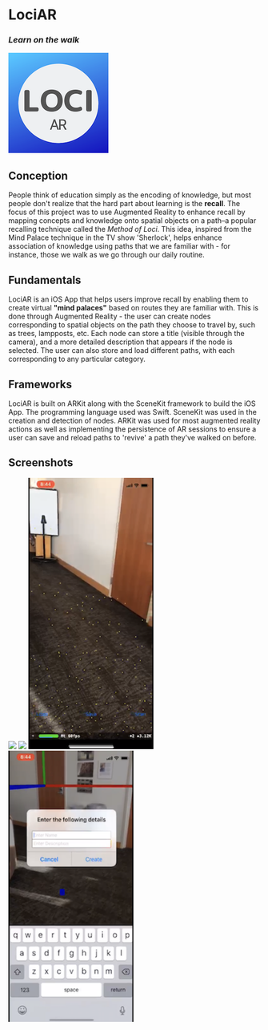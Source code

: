 # LociAR
### *Learn on the walk*

![Logo](images/LociAR_small.png)

## Conception
People think of education simply as the encoding of knowledge, but most people don't realize that the hard part about learning is the **recall**. The focus of this project was to use Augmented Reality to enhance recall by mapping concepts and knowledge onto spatial objects on a path–a popular recalling technique called the *Method of Loci*. This idea, inspired from the Mind Palace technique in the TV show 'Sherlock', helps enhance association of knowledge using paths that we are familiar with - for instance, those we walk as we go through our daily routine.

## Fundamentals
LociAR is an iOS App that helps users improve recall by enabling them to create virtual **"mind palaces"** based on routes they are familiar with. This is done through Augmented Reality - the user can create nodes corresponding to spatial objects on the path they choose to travel by, such as trees, lampposts, etc. Each node can store a title (visible through the camera), and a more detailed description that appears if the node is selected. The user can also store and load different paths, with each corresponding to any particular category.

## Frameworks
LociAR is built on ARKit along with the SceneKit framework to build the iOS App. The programming language used was Swift. SceneKit was used in the creation and detection of nodes. ARKit was used for most augmented reality actions as well as implementing the persistence of AR sessions to ensure a user can save and reload paths to 'revive' a path they've walked on before. 

## Screenshots

<img src="images/IMG_6476.PNG" width=250 /> <img src="images/IMG_6474.PNG" width=250 /> <img src="images/IMG_6473.PNG" width=250 /> <img src="images/IMG_6472.PNG" width=250 />
